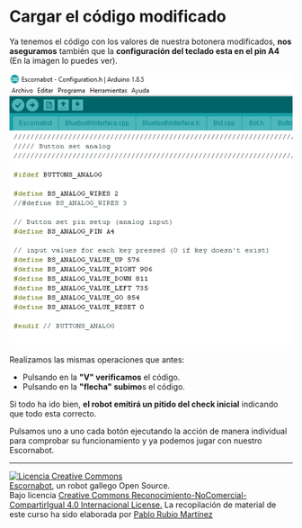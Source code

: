 # Cargar el código modificado

Ya tenemos el código con los valores de nuestra botonera modificados, **nos aseguramos** también que la **configuración del teclado esta en el pin A4** (En la imagen lo puedes ver).

![](/assets/22-configurationh.png)

Realizamos las mismas operaciones que antes:

* Pulsando en la **"V" verificamos** el código.
* Pulsando en la **"flecha" subimo**s el código.

Si todo ha ido bien, **el robot emitirá un pitido del check inicial** indicando que todo esta correcto.

Pulsamos uno a uno cada botón ejecutando la acción de manera individual para comprobar su funcionamiento y ya podemos jugar con nuestro Escornabot.

---

[![Licencia Creative Commons](https://licensebuttons.net/l/by-nc-sa/4.0/80x15.png)](https://creativecommons.org/licenses/by-nc-sa/4.0/)  
[Escornabot](http://escornabot.com/web/), un robot gallego Open Source.  
Bajo licencia [Creative Commons Reconocimiento-NoComercial-CompartirIgual 4.0 Internacional License.](https://creativecommons.org/licenses/by-nc-sa/4.0/)
La recopilación de material de este curso ha sido elaborada por [Pablo Rubio Martínez](https://legacy.gitbook.com/@pablorubiomartinez)



